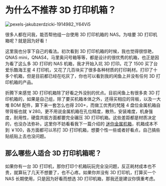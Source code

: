 # 为什么不推荐 3D 打印机箱？

![pexels-jakubzerdzicki-1914982_Y64Vi5](https://img-1255332810.cos.ap-chengdu.myqcloud.com/pexels-jakubzerdzicki-1914982_Y64Vi5.jpg)

很多人都在问我，能否帮他组一台使用 3D 打印机箱的 NAS。为啥要 3D 打印机箱呢？就是因为好看！

这里我也分享下自己的看法。初次看到 3D 打印机箱的时候，我也觉得很惊艳，QNAS mini，QNAS4，马里奥问号箱等等，都是设计的很优秀的机箱，也正是因为看了这么多 3D 打印的 NAS 机箱，我才开始入坑 3D 打印。花了 1500 买了台爱乐酷海王星 4 打印机，又花了几百块买了很多各种材质的打印耗材。打印了十多个机箱，但是目前都已经在吃灰了，你也可以看到我的闲鱼上并没有任何 3D 打印机箱的产品。

折腾下来感觉 3D 打印机箱除了好看之外没别的优点。目前闲鱼上有很多卖 3D 打印机箱的，如果是自己组，除了要买机箱本体之外，还得买相应的背板，以及一大堆 BOM 配件，算下来一套怎么也得 200+，而做工优秀的梵隆 4 盘位金属机箱自带背板也就 ￥280。更不用说金属机箱在孔位精度，散热，安装难度，机身强度，耐用性，硬盘共振方面都要完全碾压 3D 打印机箱。这些差距都是材质决定的，也没办法弥补。这里你不妨看看我下一篇介绍的 [迷你金属机箱](/case/minicase.md)，机箱成本不到 ￥100，各方面都可以吊打 3D 打印机箱，想要个性一些或者好看点，自己搞些贴纸贴上去也没问题。

## 那么哪些人适合 3D 打印机箱呢？

如果你有一台 3D 打印机，那你打印个机箱玩玩完全没问题，反正耗材成本也不贵，就算玩了几天不想要了，也不心疼。如果你并没有 3D 打印机，打算买一个 NAS 长期使用，只是因为好看而想选 3D 打印机箱，那我还是建议你慎重考虑。